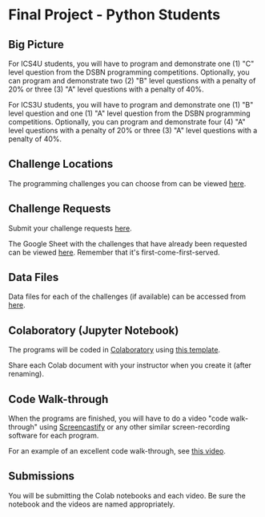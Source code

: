# Final Project - Python Students

## Big Picture

For ICS4U students, you will have to program and demonstrate one (1) "C" level question from the DSBN programming competitions. Optionally, you can program and demonstrate two (2) "B" level questions with a penalty of 20% or three (3) "A" level questions with a penalty of 40%.

For ICS3U students, you will have to program and demonstrate one (1) "B" level question and one (1) "A" level question from the DSBN programming competitions. Optionally, you can program and demonstrate four (4) "A" level questions with a penalty of 20% or three (3) "A" level questions with a penalty of 40%.

## Challenge Locations

The programming challenges you can choose from can be viewed [here](https://sites.google.com/view/programmingchallenges/dsbn).

## Challenge Requests

Submit your challenge requests [here](https://docs.google.com/forms/d/e/1FAIpQLSdLh5OX3HC2M1iFOtq3RjaigIqT70_QDJk-AhXC_xHzt0-unA/viewform).

The Google Sheet with the challenges that have already been requested can be viewed [here](http://bit.ly/2HEC3eQ). Remember that it's first-come-first-served. 

## Data Files

Data files for each of the challenges (if available) can be accessed from [here](https://github.com/pbeens/CS-Challenge-Data-Files). 

## Colaboratory (Jupyter Notebook)

The programs will be coded in [Colaboratory](https://colab.research.google.com) using [this template](https://colab.research.google.com/drive/1-h3pZn6n9_F7WdI6hhyQnKGmXOLPVfyM).

Share each Colab document with your instructor when you create it (after renaming).

## Code Walk-through

When the programs are finished, you will have to do a video "code walk-through" using [Screencastify](https://www.screencastify.com/) or any other similar screen-recording software for each program.

For an example of an excellent code walk-through, see [this video](https://www.youtube.com/watch?v=b6U3rw-cH6A).

## Submissions

You will be submitting the Colab notebooks and each video. Be sure the notebook and the videos are named appropriately. 